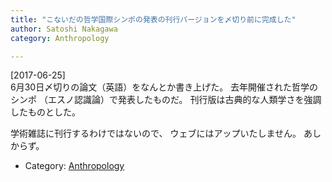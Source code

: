 ```yaml
---
title: "こないだの哲学国際シンポの発表の刊行バージョンを〆切り前に完成した"
author: Satoshi Nakagawa
category: Anthropology

---
```


[2017-06-25]  
 6月30日〆切りの論文（英語）をなんとか書き上げた。
去年開催された哲学のシンポ
（エスノ認識論）で発表したものだ。
刊行版は古典的な人類学さを強調したものとした。

 学術雑誌に刊行するわけではないので、
ウェブにはアップいたしません。
あしからず。

- Category: [Anthropology](categories.html#Anthropology)

